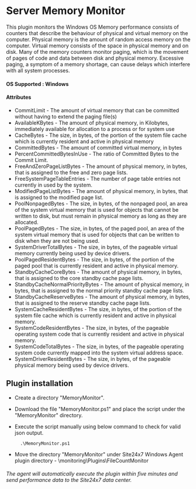 # Server Memory Monitor #

This plugin monitors the Windows OS Memory performance consists of counters that describe the behaviour of physical and virtual memory on the computer. Physical memory is the amount of random access memory on the computer. Virtual memory consists of the space in physical memory and on disk. Many of the memory counters monitor paging, which is the movement of pages of code and data between disk and physical memory. Excessive paging, a symptom of a memory shortage, can cause delays which interfere with all system processes. 
#### OS Supported : Windows ####

#### Attributes ####

* CommitLimit - The amount of virtual memory that can be committed without having to extend the paging file(s)
* AvailableKBytes - The amount of physical memory, in Kilobytes, immediately available for allocation to a process or for system use
* CacheBytes - The size, in bytes, of the portion of the system file cache which is currently resident and active in physical memory
* CommittedBytes - The amount of committed virtual memory, in bytes
* PercentCommittedBytesInUse - The ratio of Committed Bytes to the Commit Limit. 
* FreeAndZeroPageListBytes - The amount of physical memory, in bytes, that is assigned to the free and zero page lists.
* FreeSystemPageTableEntries - The number of page table entries not currently in used by the system.
* ModifiedPageListBytes - The amount of physical memory, in bytes, that is assigned to the modified page list.
* PoolNonpagedBytes - The size, in bytes, of the nonpaged pool, an area of the system virtual memory that is used for objects that cannot be written to disk, but must remain in physical memory as long as they are allocated.
* PoolPagedBytes - The size, in bytes, of the paged pool, an area of the system virtual memory that is used for objects that can be written to disk when they are not being used.
* SystemDriverTotalBytes - The size, in bytes, of the pageable virtual memory currently being used by device drivers.
* PoolPagedResidentBytes - The size, in bytes, of the portion of the paged pool that is currently resident and active in physical memory.
* StandbyCacheCoreBytes - The amount of physical memory, in bytes, that is assigned to the core standby cache page lists.
* StandbyCacheNormalPriorityBytes - The amount of physical memory, in bytes, that is assigned to the normal priority standby cache page lists.
* StandbyCacheReserveBytes - The amount of physical memory, in bytes, that is assigned to the reserve standby cache page lists.
* SystemCacheResidentBytes - The size, in bytes, of the portion of the system file cache which is currently resident and active in physical memory.
* SystemCodeResidentBytes - The size, in bytes, of the pageable operating system code that is currently resident and active in physical memory.
* SystemCodeTotalBytes - The size, in bytes, of the pageable operating system code currently mapped into the system virtual address space.
* SystemDriverResidentBytes - The size, in bytes, of the pageable physical memory being used by device drivers.

## Plugin installation ##

* Create a directory "MemoryMonitor". 

* Download the file "MemoryMonitor.ps1" and place the script under the "MemoryMonitor" directory.

* Execute the script manually using below command to check for valid json output.

		.\MemoryMonitor.ps1
		
* Move the directory "MemoryMonitor" under Site24x7 Windows Agent plugin directory - <Agent Installation Directory>\monitoring\Plugins\FileCountMonitor


###### The agent will automatically execute the plugin within five minutes and send performance data to the Site24x7 data center. ######
